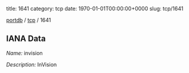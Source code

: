 title: 1641
category: tcp
date: 1970-01-01T00:00:00+0000
slug: tcp/1641

[portdb](/) / [tcp](/category/tcp.html) / 1641


## IANA Data

_Name:_ invision

_Description:_ InVision

